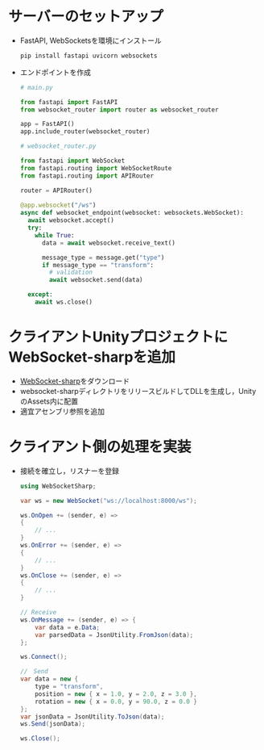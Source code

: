 # サーバーのセットアップ

- FastAPI, WebSocketsを環境にインストール
  ```bash
  pip install fastapi uvicorn websockets
  ```
- エンドポイントを作成
  ```python
  # main.py
  
  from fastapi import FastAPI
  from websocket_router import router as websocket_router

  app = FastAPI()
  app.include_router(websocket_router)
  ```
  ```python
  # websocket_router.py

  from fastapi import WebSocket
  from fastapi.routing import WebSocketRoute
  from fastapi.routing import APIRouter
  
  router = APIRouter()
    
  @app.websocket("/ws")
  async def websocket_endpoint(websocket: websockets.WebSocket):
    await websocket.accept()
    try:
      while True:
        data = await websocket.receive_text()

        message_type = message.get("type")
        if message_type == "transform":
          # validation
          await websocket.send(data)
  
    except:
      await ws.close()
  ```

# クライアントUnityプロジェクトにWebSocket-sharpを追加
- [WebSocket-sharp](https://github.com/sta/websocket-sharp)をダウンロード
- websocket-sharpディレクトリをリリースビルドしてDLLを生成し，UnityのAssets内に配置
- 適宜アセンブリ参照を追加

# クライアント側の処理を実装
- 接続を確立し，リスナーを登録
  ```c#
  using WebSocketSharp;

  var ws = new WebSocket("ws://localhost:8000/ws");

  ws.OnOpen += (sender, e) =>
  {
      // ...
  }
  ws.OnError += (sender, e) =>
  {
      // ...
  }
  ws.OnClose += (sender, e) =>
  {
      // ...
  }

  // Receive
  ws.OnMessage += (sender, e) => {
      var data = e.Data;
      var parsedData = JsonUtility.FromJson(data);
  };
  
  ws.Connect();

  //　Send
  var data = new {
      type = "transform",
      position = new { x = 1.0, y = 2.0, z = 3.0 },
      rotation = new { x = 0.0, y = 90.0, z = 0.0 }
  };
  var jsonData = JsonUtility.ToJson(data);
  ws.Send(jsonData);

  ws.Close();
  ```
